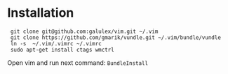 # Installation

     git clone git@github.com:galulex/vim.git ~/.vim
     git clone https://github.com/gmarik/vundle.git ~/.vim/bundle/vundle
     ln -s  ~/.vim/.vimrc ~/.vimrc
     sudo apt-get install ctags wmctrl

Open vim and run next command: `BundleInstall`
